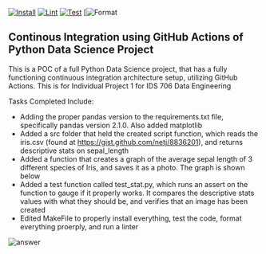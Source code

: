 [![Install](https://github.com/nogibjj/python-integration-project/actions/workflows/install.yml/badge.svg)](https://github.com/nogibjj/python-integration-project/actions/workflows/install.yml)
[![Lint](https://github.com/nogibjj/python-integration-project/actions/workflows/lint.yml/badge.svg)](https://github.com/nogibjj/python-integration-project/actions/workflows/lint.yml)
[![Test](https://github.com/nogibjj/python-integration-project/actions/workflows/test.yml/badge.svg)](https://github.com/nogibjj/python-integration-project/actions/workflows/test.yml)
[![Format](https://github.com/nogibjj/kb545-python-integration-project/blob/main/.github/workflows/format.yml/badge.svg)
## Continous Integration using GitHub Actions of Python Data Science Project

This is a POC of a full Python Data Science project, that has a fully functioning continuous integration architecture setup, utilizing GitHub Actions. This is for Individual Project 1 for IDS 706 Data Engineering

Tasks Completed Include:

* Adding the proper pandas version to the requirements.txt file, specifically pandas version 2.1.0. Also added matplotlib
* Added a src folder that held the created script function, which reads the iris.csv (found at https://gist.github.com/netj/8836201), and returns descriptive stats on sepal_length
* Added a function that creates a graph of the average sepal length of 3 different species of Iris, and saves it as a photo. The graph is shown below
* Added a test function called test_stat.py, which runs an assert on the function to gauge if it properly works. It compares the descriptive stats values with what they should be, and verifies that an image has been created
* Edited MakeFile to properly install everything, test the code, format everything proerply, and run a linter

![answer](https://github.com/nogibjj/kb545-pandas-stat-script/assets/55768636/ec4e21d0-e605-4b18-adb1-aac7b97a8f58)
